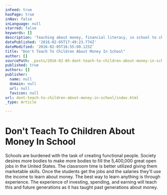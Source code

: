 ```yaml
---
inFeed: true
hasPage: true
inNav: false
inLanguage: null
starred: false
keywords: []
description: 'Teaching about money, financial literacy, in school to children.'
datePublished: '2016-02-05T17:49:23.774Z'
dateModified: '2016-02-05T16:55:00.125Z'
title: "Don't Teach To Children About Money In School"
author: []
sourcePath: _posts/2016-02-05-dont-teach-to-children-about-money-in-school.md
published: true
authors: []
publisher:
  name: null
  domain: null
  url: null
  favicon: null
url: dont-teach-to-children-about-money-in-school/index.html
_type: Article

---
```

# Don't Teach To Children About Money In School

Schools are burdened with the task of creating functional people. Society desires more bodies to make more bodies to fill the 5,400,000 great open jobs in the United States. The classroom time is better utilized giving them marketable skills. Once the students get the jobs and the salaries they'll use the income to learn about money. The best way to learn anything is through experience. The experience of investing, spending, and earning will teach this and future generations as it has taught past generations about money.